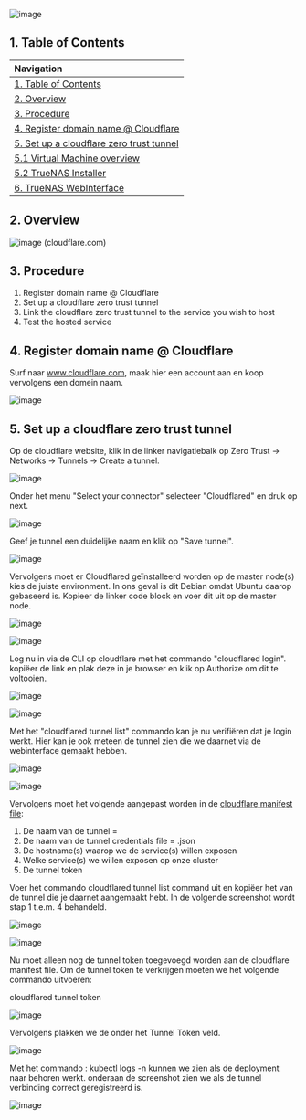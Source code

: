 ![image](https://github.com/michaelthielemans/ProjectHosting/assets/119003253/222393f8-3d0b-43df-86a5-85dd29dfcb93)

## 1. Table of Contents 

| Navigation |             
| :-------------------------------------------------  |
| [1. Table of Contents](#1-table-of-contents)             |
| [2. Overview](#2-overview)  |
| [3. Procedure](#3-procedure)                     |
| [4. Register domain name @ Cloudflare](#4-download-truenas-scale)       |
| [5. Set up a cloudflare zero trust tunnel](#5-install-truenas-scale)         |
| [5.1 Virtual Machine overview](#51-virtual-machine-overview)     |
| [5.2 TrueNAS Installer](#52-truenas-installer)           |
| [6. TrueNAS WebInterface](#6-truenas-webinterface)         |

## 2. Overview

![image](https://github.com/michaelthielemans/ProjectHosting/assets/119003253/53a2494c-0b1d-4540-b9fa-0c5e137f2347)
(cloudflare.com) 

## 3. Procedure

1. Register domain name @ Cloudflare
2. Set up a cloudflare zero trust tunnel
3. Link the cloudflare zero trust tunnel to the service you wish to host
4. Test the hosted service

## 4. Register domain name @ Cloudflare

Surf naar www.cloudflare.com, maak hier een account aan en koop vervolgens een domein naam. 

![image](https://github.com/michaelthielemans/ProjectHosting/assets/119003253/e3c73f9e-11de-4b5a-a854-4e88ceeafeb6)

## 5. Set up a cloudflare zero trust tunnel

Op de cloudflare website, klik in de linker navigatiebalk op Zero Trust -> Networks -> Tunnels -> Create a tunnel.

![image](https://github.com/michaelthielemans/ProjectHosting/assets/119003253/733fa707-c459-41fd-816c-82fb2a347abb)

Onder het menu "Select your connector" selecteer "Cloudflared" en druk op next.

![image](https://github.com/michaelthielemans/ProjectHosting/assets/119003253/003ed399-d26e-4252-887a-2b7a3e0faeb8)

Geef je tunnel een duidelijke naam en klik op "Save tunnel".

![image](https://github.com/michaelthielemans/ProjectHosting/assets/119003253/9fba323a-1f26-4f3d-b16d-af33f38aa822)

Vervolgens moet er Cloudflared geïnstalleerd worden op de master node(s) kies de juiste environment. In ons geval is dit Debian omdat Ubuntu daarop gebaseerd is. 
Kopieer de linker code block en voer dit uit op de master node. 

![image](https://github.com/michaelthielemans/ProjectHosting/assets/119003253/ad0c5f8c-9895-4f94-81ec-8126fa1184d2)

![image](https://github.com/michaelthielemans/ProjectHosting/assets/119003253/8725716d-c116-4f49-90e2-4472de8d6e94)

Log nu in via de CLI op cloudflare met het commando "cloudflared login".
kopiëer de link en plak deze in je browser en klik op Authorize om dit te voltooien. 

![image](https://github.com/michaelthielemans/ProjectHosting/assets/119003253/97c087cc-bdd6-4b82-a647-651ba3e7abb1)

![image](https://github.com/michaelthielemans/ProjectHosting/assets/119003253/5e86b280-046b-459c-ada9-9136f4f9c98b)

Met het "cloudflared tunnel list" commando kan je nu verifiëren dat je login werkt. Hier kan je ook meteen de tunnel zien die we daarnet via de webinterface gemaakt hebben. 

![image](https://github.com/michaelthielemans/ProjectHosting/assets/119003253/39be351f-2c99-40c5-848b-6f51934f2d0f)

![image](https://github.com/michaelthielemans/ProjectHosting/assets/119003253/c4aa73fe-5cd0-491d-a7b9-026638288271)

Vervolgens moet het volgende aangepast worden in de [cloudflare manifest file](/Cloudflare/cloudflare-deployment.yaml):

1. De naam van de tunnel = <Tunnel ID>
2. De naam van de tunnel credentials file = <Tunnel ID>.json
3. De hostname(s) waarop we de service(s) willen exposen 
4. Welke service(s) we willen exposen op onze cluster
5. De tunnel token

Voer het commando cloudflared tunnel list command uit en kopiëer het <ID> van de tunnel die je daarnet aangemaakt hebt. 
In de volgende screenshot wordt stap 1 t.e.m. 4 behandeld. 

![image](https://github.com/michaelthielemans/ProjectHosting/assets/119003253/62b60d50-1550-48cb-83af-61e00660e140)

![image](https://github.com/michaelthielemans/ProjectHosting/assets/119003253/354cb734-5ee9-4b7f-869f-db5d191fbc46)

Nu moet alleen nog de tunnel token toegevoegd worden aan de cloudflare manifest file. 
Om de tunnel token te verkrijgen moeten we het volgende commando uitvoeren: 

cloudflared tunnel token <Tunnel ID>

![image](https://github.com/michaelthielemans/ProjectHosting/assets/119003253/83e5faf0-5243-4ff6-9eed-e7b72b79393c)

Vervolgens plakken we de <Tunnel Token> onder het Tunnel Token veld.

![image](https://github.com/michaelthielemans/ProjectHosting/assets/119003253/a60c54ff-84ba-4054-ab1d-3cac5c8d3632)

Met het commando : kubectl logs -n <namespace> <cloudflare-pod> kunnen we zien als de deployment naar behoren werkt. 
onderaan de screenshot zien we als de tunnel verbinding correct geregistreerd is. 

![image](https://github.com/michaelthielemans/ProjectHosting/assets/119003253/5e273182-6923-4f05-9d0f-bcecf74d5327)
